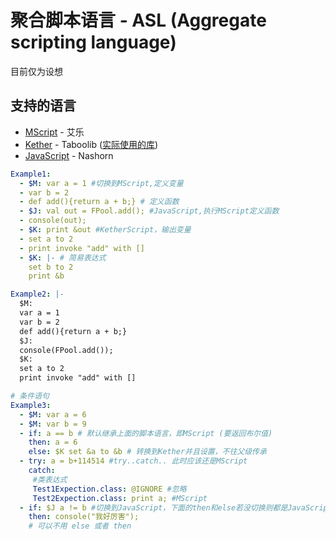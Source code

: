 # 聚合脚本语言 - ASL (Aggregate scripting language)

目前仅为设想

## 支持的语言

- [MScript](https://gitee.com/aile123/MScript) - 艾乐
- [Kether](https://github.com/TabooLib/taboolib/tree/master/module/module-kether) - Taboolib ([实际使用的库](https://github.com/TheFloodDragon/Kether-API))
- [JavaScript](https://github.com/openjdk/nashorn) - Nashorn

```yaml
Example1:
  - $M: var a = 1 #切换到MScript,定义变量
  - var b = 2
  - def add(){return a + b;} # 定义函数
  - $J: val out = FPool.add(); #JavaScript,执行MScript定义函数
  - console(out);
  - $K: print &out #KetherScript，输出变量
  - set a to 2
  - print invoke "add" with []
  - $K: |- # 简易表达式
    set b to 2
    print &b

Example2: |-
  $M:
  var a = 1
  var b = 2
  def add(){return a + b;}
  $J:
  console(FPool.add());
  $K:
  set a to 2
  print invoke "add" with []

# 条件语句
Example3:
  - $M: var a = 6
  - $M: var b = 9
  - if: a == b # 默认继承上面的脚本语言，即MScript (要返回布尔值)
    then: a = 6
    else: $K set &a to &b # 转换到Kether并且设置，不往父级传承
  - try: a = b+114514 #try..catch.. 此时应该还是MScript
    catch:
     #类表达式
     Test1Expection.class: @IGNORE #忽略
     Test2Expection.class: print a; #MScript
  - if: $J a != b #切换到JavaScript，下面的then和else若没切换则都是JavaScript
    then: console("我好厉害");
    # 可以不用 else 或者 then
```